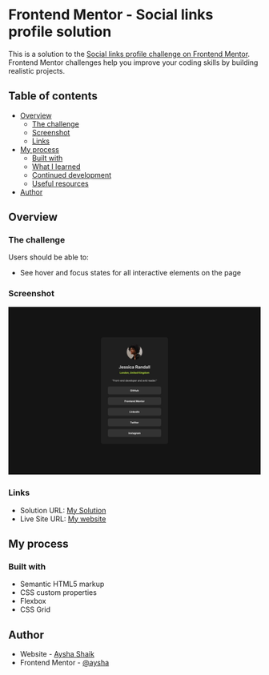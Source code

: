 # Frontend Mentor - Social links profile solution

This is a solution to the [Social links profile challenge on Frontend Mentor](https://www.frontendmentor.io/challenges/social-links-profile-UG32l9m6dQ). Frontend Mentor challenges help you improve your coding skills by building realistic projects.

## Table of contents

- [Overview](#overview)
  - [The challenge](#the-challenge)
  - [Screenshot](#screenshot)
  - [Links](#links)
- [My process](#my-process)
  - [Built with](#built-with)
  - [What I learned](#what-i-learned)
  - [Continued development](#continued-development)
  - [Useful resources](#useful-resources)
- [Author](#author)

## Overview

### The challenge

Users should be able to:

- See hover and focus states for all interactive elements on the page

### Screenshot

![](./design/desktop-design.jpg)

### Links

- Solution URL: [My Solution](https://github.com/aysha56/social-link-profile)
- Live Site URL: [My website](https://social-link-profile-aysha.netlify.app/)

## My process

### Built with

- Semantic HTML5 markup
- CSS custom properties
- Flexbox
- CSS Grid

## Author

- Website - [Aysha Shaik](https://github.com/aysha56)
- Frontend Mentor - [@aysha](https://www.frontendmentor.io/profile/aysha56)
